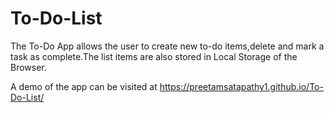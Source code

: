 # To-Do-List

The To-Do App allows the user to create new to-do items,delete and mark a task as complete.The list items are also stored in Local Storage of the Browser.

A demo of the app can be visited at https://preetamsatapathy1.github.io/To-Do-List/
